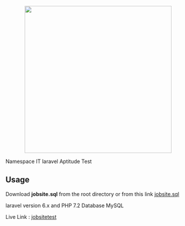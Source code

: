 <p align="center"><img src="https://encrypted-tbn0.gstatic.com/images?q=tbn:ANd9GcQY6nBfjLSLRUJyp0bd5d7tPooL0TACzhBStBXGpQpTf2HAqDE9&s" width="400"></p>

Namespace IT laravel Aptitude Test

## Usage

Download <b>jobsite.sql</b> from the root directory or from this link <a href="https://drive.google.com/open?id=1y3yKsBvBPQT4txNLvlP7DpnNbuFshljP">jobsite.sql</a>

laravel version 6.x and PHP 7.2
Database MySQL

Live Link : <a href="https://jobsitetest.000webhostapp.com/">jobsitetest</a>
